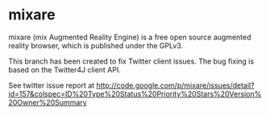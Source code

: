 mixare
======

mixare (mix Augmented Reality Engine) is a free open source augmented reality browser, 
which is published under the GPLv3.


This branch has been created to fix Twitter client issues.
The bug fixing is based on the Twitter4J client API.


See twitter issue report at
http://code.google.com/p/mixare/issues/detail?id=157&colspec=ID%20Type%20Status%20Priority%20Stars%20Version%20Owner%20Summary
